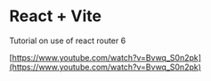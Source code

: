 # React + Vite

Tutorial on use of react router 6

[https://www.youtube.com/watch?v=Bvwq_S0n2pk](https://www.youtube.com/watch?v=Bvwq_S0n2pk)
